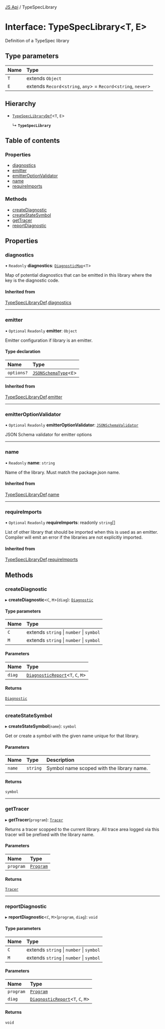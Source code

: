 [JS Api](../index.md) / TypeSpecLibrary

# Interface: TypeSpecLibrary<T, E\>

Definition of a TypeSpec library

## Type parameters

| Name | Type |
| :------ | :------ |
| `T` | extends `Object` |
| `E` | extends `Record`<`string`, `any`\> = `Record`<`string`, `never`\> |

## Hierarchy

- [`TypeSpecLibraryDef`](TypeSpecLibraryDef.md)<`T`, `E`\>

  ↳ **`TypeSpecLibrary`**

## Table of contents

### Properties

- [diagnostics](TypeSpecLibrary.md#diagnostics)
- [emitter](TypeSpecLibrary.md#emitter)
- [emitterOptionValidator](TypeSpecLibrary.md#emitteroptionvalidator)
- [name](TypeSpecLibrary.md#name)
- [requireImports](TypeSpecLibrary.md#requireimports)

### Methods

- [createDiagnostic](TypeSpecLibrary.md#creatediagnostic)
- [createStateSymbol](TypeSpecLibrary.md#createstatesymbol)
- [getTracer](TypeSpecLibrary.md#gettracer)
- [reportDiagnostic](TypeSpecLibrary.md#reportdiagnostic)

## Properties

### diagnostics

• `Readonly` **diagnostics**: [`DiagnosticMap`](../index.md#diagnosticmap)<`T`\>

Map of potential diagnostics that can be emitted in this library where the key is the diagnostic code.

#### Inherited from

[TypeSpecLibraryDef](TypeSpecLibraryDef.md).[diagnostics](TypeSpecLibraryDef.md#diagnostics)

___

### emitter

• `Optional` `Readonly` **emitter**: `Object`

Emitter configuration if library is an emitter.

#### Type declaration

| Name | Type |
| :------ | :------ |
| `options?` | [`JSONSchemaType`](../index.md#jsonschematype)<`E`\> |

#### Inherited from

[TypeSpecLibraryDef](TypeSpecLibraryDef.md).[emitter](TypeSpecLibraryDef.md#emitter)

___

### emitterOptionValidator

• `Optional` `Readonly` **emitterOptionValidator**: [`JSONSchemaValidator`](JSONSchemaValidator.md)

JSON Schema validator for emitter options

___

### name

• `Readonly` **name**: `string`

Name of the library. Must match the package.json name.

#### Inherited from

[TypeSpecLibraryDef](TypeSpecLibraryDef.md).[name](TypeSpecLibraryDef.md#name)

___

### requireImports

• `Optional` `Readonly` **requireImports**: readonly `string`[]

List of other library that should be imported when this is used as an emitter.
Compiler will emit an error if the libraries are not explicitly imported.

#### Inherited from

[TypeSpecLibraryDef](TypeSpecLibraryDef.md).[requireImports](TypeSpecLibraryDef.md#requireimports)

## Methods

### createDiagnostic

▸ **createDiagnostic**<`C`, `M`\>(`diag`): [`Diagnostic`](Diagnostic.md)

#### Type parameters

| Name | Type |
| :------ | :------ |
| `C` | extends `string` \| `number` \| `symbol` |
| `M` | extends `string` \| `number` \| `symbol` |

#### Parameters

| Name | Type |
| :------ | :------ |
| `diag` | [`DiagnosticReport`](../index.md#diagnosticreport)<`T`, `C`, `M`\> |

#### Returns

[`Diagnostic`](Diagnostic.md)

___

### createStateSymbol

▸ **createStateSymbol**(`name`): `symbol`

Get or create a symbol with the given name unique for that library.

#### Parameters

| Name | Type | Description |
| :------ | :------ | :------ |
| `name` | `string` | Symbol name scoped with the library name. |

#### Returns

`symbol`

___

### getTracer

▸ **getTracer**(`program`): [`Tracer`](Tracer.md)

Returns a tracer scopped to the current library.
All trace area logged via this tracer will be prefixed with the library name.

#### Parameters

| Name | Type |
| :------ | :------ |
| `program` | [`Program`](Program.md) |

#### Returns

[`Tracer`](Tracer.md)

___

### reportDiagnostic

▸ **reportDiagnostic**<`C`, `M`\>(`program`, `diag`): `void`

#### Type parameters

| Name | Type |
| :------ | :------ |
| `C` | extends `string` \| `number` \| `symbol` |
| `M` | extends `string` \| `number` \| `symbol` |

#### Parameters

| Name | Type |
| :------ | :------ |
| `program` | [`Program`](Program.md) |
| `diag` | [`DiagnosticReport`](../index.md#diagnosticreport)<`T`, `C`, `M`\> |

#### Returns

`void`
